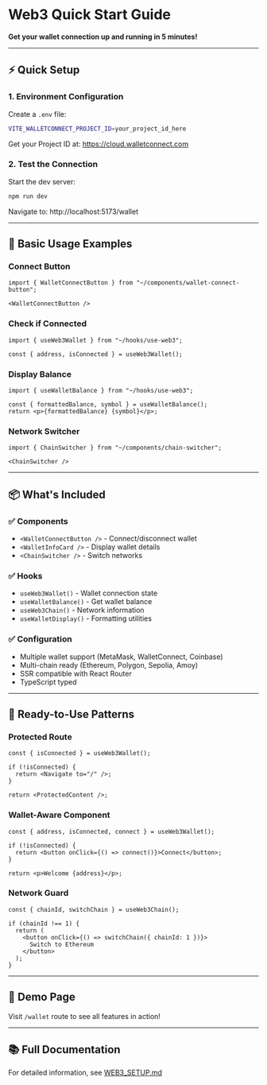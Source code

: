 # Web3 Quick Start Guide

**Get your wallet connection up and running in 5 minutes!**

---

## ⚡ Quick Setup

### 1. Environment Configuration

Create a `.env` file:

```bash
VITE_WALLETCONNECT_PROJECT_ID=your_project_id_here
```

Get your Project ID at: https://cloud.walletconnect.com

### 2. Test the Connection

Start the dev server:

```bash
npm run dev
```

Navigate to: http://localhost:5173/wallet

---

## 🎯 Basic Usage Examples

### Connect Button

```tsx
import { WalletConnectButton } from "~/components/wallet-connect-button";

<WalletConnectButton />
```

### Check if Connected

```tsx
import { useWeb3Wallet } from "~/hooks/use-web3";

const { address, isConnected } = useWeb3Wallet();
```

### Display Balance

```tsx
import { useWalletBalance } from "~/hooks/use-web3";

const { formattedBalance, symbol } = useWalletBalance();
return <p>{formattedBalance} {symbol}</p>;
```

### Network Switcher

```tsx
import { ChainSwitcher } from "~/components/chain-switcher";

<ChainSwitcher />
```

---

## 📦 What's Included

### ✅ Components

- `<WalletConnectButton />` - Connect/disconnect wallet
- `<WalletInfoCard />` - Display wallet details
- `<ChainSwitcher />` - Switch networks

### ✅ Hooks

- `useWeb3Wallet()` - Wallet connection state
- `useWalletBalance()` - Get wallet balance
- `useWeb3Chain()` - Network information
- `useWalletDisplay()` - Formatting utilities

### ✅ Configuration

- Multiple wallet support (MetaMask, WalletConnect, Coinbase)
- Multi-chain ready (Ethereum, Polygon, Sepolia, Amoy)
- SSR compatible with React Router
- TypeScript typed

---

## 🎨 Ready-to-Use Patterns

### Protected Route

```tsx
const { isConnected } = useWeb3Wallet();

if (!isConnected) {
  return <Navigate to="/" />;
}

return <ProtectedContent />;
```

### Wallet-Aware Component

```tsx
const { address, isConnected, connect } = useWeb3Wallet();

if (!isConnected) {
  return <button onClick={() => connect()}>Connect</button>;
}

return <p>Welcome {address}</p>;
```

### Network Guard

```tsx
const { chainId, switchChain } = useWeb3Chain();

if (chainId !== 1) {
  return (
    <button onClick={() => switchChain({ chainId: 1 })}>
      Switch to Ethereum
    </button>
  );
}
```

---

## 🚀 Demo Page

Visit `/wallet` route to see all features in action!

---

## 📚 Full Documentation

For detailed information, see [WEB3_SETUP.md](./WEB3_SETUP.md)

